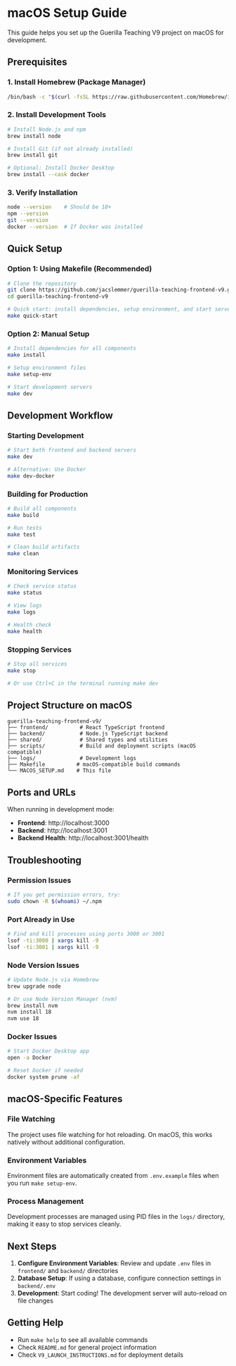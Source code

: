 # macOS Setup Guide

This guide helps you set up the Guerilla Teaching V9 project on macOS for development.

## Prerequisites

### 1. Install Homebrew (Package Manager)
```bash
/bin/bash -c "$(curl -fsSL https://raw.githubusercontent.com/Homebrew/install/HEAD/install.sh)"
```

### 2. Install Development Tools
```bash
# Install Node.js and npm
brew install node

# Install Git (if not already installed)
brew install git

# Optional: Install Docker Desktop
brew install --cask docker
```

### 3. Verify Installation
```bash
node --version    # Should be 18+
npm --version
git --version
docker --version  # If Docker was installed
```

## Quick Setup

### Option 1: Using Makefile (Recommended)
```bash
# Clone the repository
git clone https://github.com/jacslemmer/guerilla-teaching-frontend-v9.git
cd guerilla-teaching-frontend-v9

# Quick start: install dependencies, setup environment, and start servers
make quick-start
```

### Option 2: Manual Setup
```bash
# Install dependencies for all components
make install

# Setup environment files
make setup-env

# Start development servers
make dev
```

## Development Workflow

### Starting Development
```bash
# Start both frontend and backend servers
make dev

# Alternative: Use Docker
make dev-docker
```

### Building for Production
```bash
# Build all components
make build

# Run tests
make test

# Clean build artifacts
make clean
```

### Monitoring Services
```bash
# Check service status
make status

# View logs
make logs

# Health check
make health
```

### Stopping Services
```bash
# Stop all services
make stop

# Or use Ctrl+C in the terminal running make dev
```

## Project Structure on macOS

```
guerilla-teaching-frontend-v9/
├── frontend/          # React TypeScript frontend
├── backend/           # Node.js TypeScript backend
├── shared/            # Shared types and utilities
├── scripts/           # Build and deployment scripts (macOS compatible)
├── logs/              # Development logs
├── Makefile          # macOS-compatible build commands
└── MACOS_SETUP.md    # This file
```

## Ports and URLs

When running in development mode:
- **Frontend**: http://localhost:3000
- **Backend**: http://localhost:3001
- **Backend Health**: http://localhost:3001/health

## Troubleshooting

### Permission Issues
```bash
# If you get permission errors, try:
sudo chown -R $(whoami) ~/.npm
```

### Port Already in Use
```bash
# Find and kill processes using ports 3000 or 3001
lsof -ti:3000 | xargs kill -9
lsof -ti:3001 | xargs kill -9
```

### Node Version Issues
```bash
# Update Node.js via Homebrew
brew upgrade node

# Or use Node Version Manager (nvm)
brew install nvm
nvm install 18
nvm use 18
```

### Docker Issues
```bash
# Start Docker Desktop app
open -a Docker

# Reset Docker if needed
docker system prune -af
```

## macOS-Specific Features

### File Watching
The project uses file watching for hot reloading. On macOS, this works natively without additional configuration.

### Environment Variables
Environment files are automatically created from `.env.example` files when you run `make setup-env`.

### Process Management
Development processes are managed using PID files in the `logs/` directory, making it easy to stop services cleanly.

## Next Steps

1. **Configure Environment Variables**: Review and update `.env` files in `frontend/` and `backend/` directories
2. **Database Setup**: If using a database, configure connection settings in `backend/.env`
3. **Development**: Start coding! The development server will auto-reload on file changes

## Getting Help

- Run `make help` to see all available commands
- Check `README.md` for general project information
- Check `V9_LAUNCH_INSTRUCTIONS.md` for deployment details